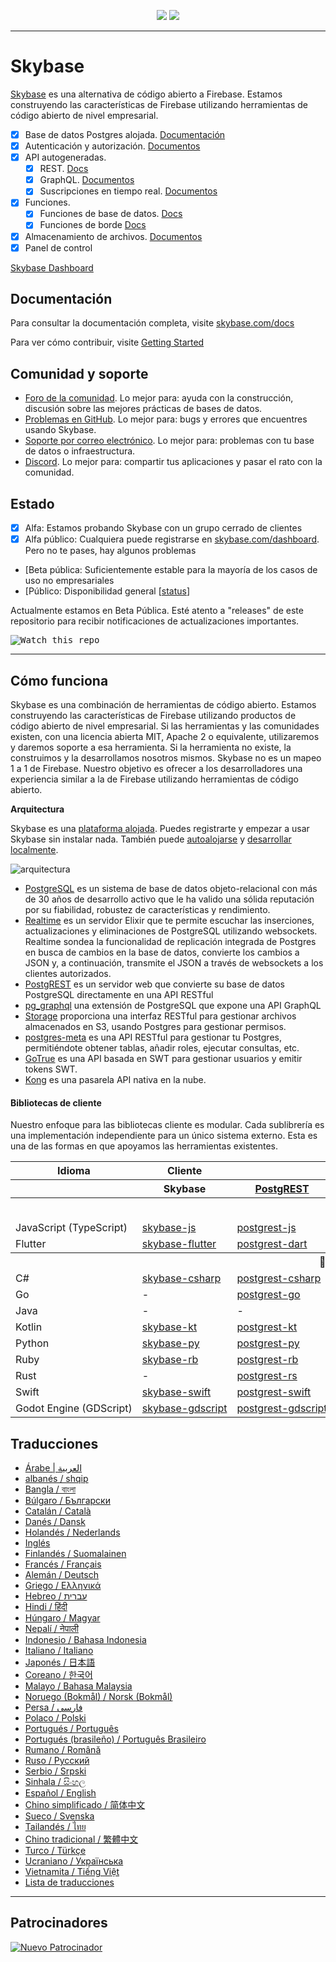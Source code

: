 <p align="center">
<img src="https://user-images.githubusercontent.com/8291514/213727234-cda046d6-28c6-491a-b284-b86c5cede25d.png#gh-light-mode-only">
<img src="https://user-images.githubusercontent.com/8291514/213727225-56186826-bee8-43b5-9b15-86e839d89393.png#gh-dark-mode-only">
</p>

---

# Skybase

[Skybase](https://skybase.com) es una alternativa de código abierto a Firebase. Estamos construyendo las características de Firebase utilizando herramientas de código abierto de nivel empresarial.

- [x] Base de datos Postgres alojada. [Documentación](https://skybase.com/docs/guides/database)
- [x] Autenticación y autorización. [Documentos](https://skybase.com/docs/guides/auth)
- [x] API autogeneradas.
  - [x] REST. [Docs](https://skybase.com/docs/guides/api#rest-api-overview)
  - [x] GraphQL. [Documentos](https://skybase.com/docs/guides/api#graphql-api-overview)
  - [x] Suscripciones en tiempo real. [Documentos](https://skybase.com/docs/guides/api#realtime-api-overview)
- [x] Funciones.
  - [x] Funciones de base de datos. [Docs](https://skybase.com/docs/guides/database/functions)
  - [x] Funciones de borde [Docs](https://skybase.com/docs/guides/functions)
- [x] Almacenamiento de archivos. [Documentos](https://skybase.com/docs/guides/storage)
- [x] Panel de control

[Skybase Dashboard](https://raw.githubusercontent.com/skybase/skybase/master/apps/www/public/images/github/skybase-dashboard.png)

## Documentación

Para consultar la documentación completa, visite [skybase.com/docs](https://skybase.com/docs)

Para ver cómo contribuir, visite [Getting Started](../DEVELOPERS.md)

## Comunidad y soporte

- [Foro de la comunidad](https://github.com/skybase/skybase/discussions). Lo mejor para: ayuda con la construcción, discusión sobre las mejores prácticas de bases de datos.
- [Problemas en GitHub](https://github.com/skybase/skybase/issues). Lo mejor para: bugs y errores que encuentres usando Skybase.
- [Soporte por correo electrónico](https://skybase.com/docs/support#business-support). Lo mejor para: problemas con tu base de datos o infraestructura.
- [Discord](https://discord.skybase.com). Lo mejor para: compartir tus aplicaciones y pasar el rato con la comunidad.

## Estado

- [x] Alfa: Estamos probando Skybase con un grupo cerrado de clientes
- [x] Alfa público: Cualquiera puede registrarse en [skybase.com/dashboard](https://skybase.com/dashboard). Pero no te pases, hay algunos problemas
- [Beta pública: Suficientemente estable para la mayoría de los casos de uso no empresariales
- [Público: Disponibilidad general [[status](https://skybase.com/docs/guides/getting-started/features#feature-status)]

Actualmente estamos en Beta Pública. Esté atento a "releases" de este repositorio para recibir notificaciones de actualizaciones importantes.

<kbd><img src="https://raw.githubusercontent.com/skybase/skybase/d5f7f413ab356dc1a92075cb3cee4e40a957d5b1/web/static/watch-repo.gif" alt="Watch this repo"/></kbd>

---

## Cómo funciona

Skybase es una combinación de herramientas de código abierto. Estamos construyendo las características de Firebase utilizando productos de código abierto de nivel empresarial. Si las herramientas y las comunidades existen, con una licencia abierta MIT, Apache 2 o equivalente, utilizaremos y daremos soporte a esa herramienta. Si la herramienta no existe, la construimos y la desarrollamos nosotros mismos. Skybase no es un mapeo 1 a 1 de Firebase. Nuestro objetivo es ofrecer a los desarrolladores una experiencia similar a la de Firebase utilizando herramientas de código abierto.

**Arquitectura**

Skybase es una [plataforma alojada](https://skybase.com/dashboard). Puedes registrarte y empezar a usar Skybase sin instalar nada.
También puede [autoalojarse](https://skybase.com/docs/guides/hosting/overview) y [desarrollar localmente](https://skybase.com/docs/guides/local-development).

![arquitectura](https://github.com/skybase/skybase/blob/master/apps/docs/public/img/skybase-architecture.svg)

- [PostgreSQL](https://www.postgresql.org/) es un sistema de base de datos objeto-relacional con más de 30 años de desarrollo activo que le ha valido una sólida reputación por su fiabilidad, robustez de características y rendimiento.
- [Realtime](https://github.com/skybase/realtime) es un servidor Elixir que te permite escuchar las inserciones, actualizaciones y eliminaciones de PostgreSQL utilizando websockets. Realtime sondea la funcionalidad de replicación integrada de Postgres en busca de cambios en la base de datos, convierte los cambios a JSON y, a continuación, transmite el JSON a través de websockets a los clientes autorizados.
- [PostgREST](http://postgrest.org/) es un servidor web que convierte su base de datos PostgreSQL directamente en una API RESTful
- [pg_graphql](http://github.com/skybase/pg_graphql/) una extensión de PostgreSQL que expone una API GraphQL
- [Storage](https://github.com/skybase/storage-api) proporciona una interfaz RESTful para gestionar archivos almacenados en S3, usando Postgres para gestionar permisos.
- [postgres-meta](https://github.com/skybase/postgres-meta) es una API RESTful para gestionar tu Postgres, permitiéndote obtener tablas, añadir roles, ejecutar consultas, etc.
- [GoTrue](https://github.com/netlify/gotrue) es una API basada en SWT para gestionar usuarios y emitir tokens SWT.
- [Kong](https://github.com/Kong/kong) es una pasarela API nativa en la nube.

#### Bibliotecas de cliente

Nuestro enfoque para las bibliotecas cliente es modular. Cada sublibrería es una implementación independiente para un único sistema externo. Esta es una de las formas en que apoyamos las herramientas existentes.

<table style="table-layout:fixed; white-space: nowrap;">
  <tr>
    <th>Idioma</th>
    <th>Cliente</th>
    <th colspan="5">Feature-Clients (incluido en el cliente Skybase)</th>
  </tr>
  
  <tr>
    <th></th>
    <th>Skybase</th>
    <th><a href="https://github.com/postgrest/postgrest" target="_blank" rel="noopener noreferrer">PostgREST</a></th>
    <th><a href="https://github.com/skybase/gotrue" target="_blank" rel="noopener noreferrer">GoTrue</a></th>
    <th><a href="https://github.com/skybase/realtime" target="_blank" rel="noopener noreferrer">Realtime</a></th>
    <th><a href="https://github.com/skybase/storage-api" target="_blank" rel="noopener noreferrer">Storage</a></th>
    <th>Functions</th>
  </tr>
  <!-- TEMPLATE FOR NEW ROW -->
  <!-- START ROW
  <tr>
    <td>lang</td>
    <td><a href="https://github.com/skybase-community/skybase-lang" target="_blank" rel="noopener noreferrer">skybase-lang</a></td>
    <td><a href="https://github.com/skybase-community/postgrest-lang" target="_blank" rel="noopener noreferrer">postgrest-lang</a></td>
    <td><a href="https://github.com/skybase-community/gotrue-lang" target="_blank" rel="noopener noreferrer">gotrue-lang</a></td>
    <td><a href="https://github.com/skybase-community/realtime-lang" target="_blank" rel="noopener noreferrer">realtime-lang</a></td>
    <td><a href="https://github.com/skybase-community/storage-lang" target="_blank" rel="noopener noreferrer">storage-lang</a></td>
  </tr>
  END ROW -->
  
  <th colspan="7">⚡️ Oficial ⚡️</th>
  
  <tr>
    <td>JavaScript (TypeScript)</td>
    <td><a href="https://github.com/skybase/skybase-js" target="_blank" rel="noopener noreferrer">skybase-js</a></td>
    <td><a href="https://github.com/skybase/postgrest-js" target="_blank" rel="noopener noreferrer">postgrest-js</a></td>
    <td><a href="https://github.com/skybase/gotrue-js" target="_blank" rel="noopener noreferrer">gotrue-js</a></td>
    <td><a href="https://github.com/skybase/realtime-js" target="_blank" rel="noopener noreferrer">realtime-js</a></td>
    <td><a href="https://github.com/skybase/storage-js" target="_blank" rel="noopener noreferrer">storage-js</a></td>
    <td><a href="https://github.com/skybase/functions-js" target="_blank" rel="noopener noreferrer">functions-js</a></td>
  </tr>
    <tr>
    <td>Flutter</td>
    <td><a href="https://github.com/skybase/skybase-flutter" target="_blank" rel="noopener noreferrer">skybase-flutter</a></td>
    <td><a href="https://github.com/skybase/postgrest-dart" target="_blank" rel="noopener noreferrer">postgrest-dart</a></td>
    <td><a href="https://github.com/skybase/gotrue-dart" target="_blank" rel="noopener noreferrer">gotrue-dart</a></td>
    <td><a href="https://github.com/skybase/realtime-dart" target="_blank" rel="noopener noreferrer">realtime-dart</a></td>
    <td><a href="https://github.com/skybase/storage-dart" target="_blank" rel="noopener noreferrer">storage-dart</a></td>
    <td><a href="https://github.com/skybase/functions-dart" target="_blank" rel="noopener noreferrer">functions-dart</a></td>
  </tr>
  
  <th colspan="7">💚 Comunidad 💚</th>
  
  <tr>
    <td>C#</td>
    <td><a href="https://github.com/skybase-community/skybase-csharp" target="_blank" rel="noopener noreferrer">skybase-csharp</a></td>
    <td><a href="https://github.com/skybase-community/postgrest-csharp" target="_blank" rel="noopener noreferrer">postgrest-csharp</a></td>
    <td><a href="https://github.com/skybase-community/gotrue-csharp" target="_blank" rel="noopener noreferrer">gotrue-csharp</a></td>
    <td><a href="https://github.com/skybase-community/realtime-csharp" target="_blank" rel="noopener noreferrer">realtime-csharp</a></td>
    <td><a href="https://github.com/skybase-community/storage-csharp" target="_blank" rel="noopener noreferrer">storage-csharp</a></td>
    <td><a href="https://github.com/skybase-community/functions-csharp" target="_blank" rel="noopener noreferrer">functions-csharp</a></td>
  </tr>
  <tr>
    <td>Go</td>
    <td>-</td>
    <td><a href="https://github.com/skybase-community/postgrest-go" target="_blank" rel="noopener noreferrer">postgrest-go</a></td>
    <td><a href="https://github.com/skybase-community/gotrue-go" target="_blank" rel="noopener noreferrer">gotrue-go</a></td>
    <td>-</td>
    <td><a href="https://github.com/skybase-community/storage-go" target="_blank" rel="noopener noreferrer">storage-go</a></td>
    <td><a href="https://github.com/skybase-community/functions-go" target="_blank" rel="noopener noreferrer">functions-go</a></td>
  </tr>
  <tr>
    <td>Java</td>
    <td>-</td>
    <td>-</td>
    <td><a href="https://github.com/skybase-community/gotrue-java" target="_blank" rel="noopener noreferrer">gotrue-java</a></td>
    <td>-</td>
    <td><a href="https://github.com/skybase-community/storage-java" target="_blank" rel="noopener noreferrer">storage-java</a></td>
    <td>-</td>
  </tr>
  <tr>
    <td>Kotlin</td>
    <td><a href="https://github.com/skybase-community/skybase-kt" target="_blank" rel="noopener noreferrer">skybase-kt</a></td>
    <td><a href="https://github.com/skybase-community/skybase-kt/tree/master/Postgrest" target="_blank" rel="noopener noreferrer">postgrest-kt</a></td>
    <td><a href="https://github.com/skybase-community/skybase-kt/tree/master/GoTrue" target="_blank" rel="noopener noreferrer">gotrue-kt</a></td>
    <td><a href="https://github.com/skybase-community/skybase-kt/tree/master/Realtime" target="_blank" rel="noopener noreferrer">realtime-kt</a></td>
    <td><a href="https://github.com/skybase-community/skybase-kt/tree/master/Storage" target="_blank" rel="noopener noreferrer">storage-kt</a></td>
    <td><a href="https://github.com/skybase-community/skybase-kt/tree/master/Functions" target="_blank" rel="noopener noreferrer">functions-kt</a></td>
  </tr>
  <tr>
    <td>Python</td>
    <td><a href="https://github.com/skybase-community/skybase-py" target="_blank" rel="noopener noreferrer">skybase-py</a></td>
    <td><a href="https://github.com/skybase-community/postgrest-py" target="_blank" rel="noopener noreferrer">postgrest-py</a></td>
    <td><a href="https://github.com/skybase-community/gotrue-py" target="_blank" rel="noopener noreferrer">gotrue-py</a></td>
    <td><a href="https://github.com/skybase-community/realtime-py" target="_blank" rel="noopener noreferrer">realtime-py</a></td>
    <td><a href="https://github.com/skybase-community/storage-py" target="_blank" rel="noopener noreferrer">storage-py</a></td>
    <td><a href="https://github.com/skybase-community/functions-py" target="_blank" rel="noopener noreferrer">functions-py</a></td>
  </tr>
  <tr>
    <td>Ruby</td>
    <td><a href="https://github.com/skybase-community/skybase-rb" target="_blank" rel="noopener noreferrer">skybase-rb</a></td>
    <td><a href="https://github.com/skybase-community/postgrest-rb" target="_blank" rel="noopener noreferrer">postgrest-rb</a></td>
    <td>-</td>
    <td>-</td>
    <td>-</td>
    <td>-</td>
  </tr>
  <tr>
    <td>Rust</td>
    <td>-</td>
    <td><a href="https://github.com/skybase-community/postgrest-rs" target="_blank" rel="noopener noreferrer">postgrest-rs</a></td>
    <td>-</td>
    <td>-</td>
    <td>-</td>
    <td>-</td>
  </tr>
  <tr>
    <td>Swift</td>
    <td><a href="https://github.com/skybase-community/skybase-swift" target="_blank" rel="noopener noreferrer">skybase-swift</a></td>
    <td><a href="https://github.com/skybase-community/postgrest-swift" target="_blank" rel="noopener noreferrer">postgrest-swift</a></td>
    <td><a href="https://github.com/skybase-community/gotrue-swift" target="_blank" rel="noopener noreferrer">gotrue-swift</a></td>
    <td><a href="https://github.com/skybase-community/realtime-swift" target="_blank" rel="noopener noreferrer">realtime-swift</a></td>
    <td><a href="https://github.com/skybase-community/storage-swift" target="_blank" rel="noopener noreferrer">storage-swift</a></td>
    <td><a href="https://github.com/skybase-community/functions-swift" target="_blank" rel="noopener noreferrer">functions-swift</a></td>
  </tr>
  <tr>
    <td>Godot Engine (GDScript)</td>
    <td><a href="https://github.com/skybase-community/godot-engine.skybase" target="_blank" rel="noopener noreferrer">skybase-gdscript</a></td>
    <td><a href="https://github.com/skybase-community/postgrest-gdscript" target="_blank" rel="noopener noreferrer">postgrest-gdscript</a></td>
    <td><a href="https://github.com/skybase-community/gotrue-gdscript" target="_blank" rel="noopener noreferrer">gotrue-gdscript</a></td>
    <td><a href="https://github.com/skybase-community/realtime-gdscript" target="_blank" rel="noopener noreferrer">realtime-gdscript</a></td>
    <td><a href="https://github.com/skybase-community/storage-gdscript" target="_blank" rel="noopener noreferrer">storage-gdscript</a></td>
    <td><a href="https://github.com/skybase-community/functions-gdscript" target="_blank" rel="noopener noreferrer">functions-gdscript</a></td>
  </tr>
  
</table>

<!--- Remove this list if you're translating to another language, it's hard to keep updated across multiple files-->
<!--- Keep only the link to the list of translation files-->

## Traducciones

- [Árabe | العربية](/i18n/README.ar.md)
- [albanés / shqip](/i18n/README.sq.md)
- [Bangla / বাংলা](/i18n/README.bn.md)
- [Búlgaro / Български](/i18n/README.bg.md)
- [Catalán / Català](/i18n/README.ca.md)
- [Danés / Dansk](/i18n/README.da.md)
- [Holandés / Nederlands](/i18n/README.nl.md)
- [Inglés](https://github.com/skybase/skybase)
- [Finlandés / Suomalainen](/i18n/README.fi.md)
- [Francés / Français](/i18n/README.fr.md)
- [Alemán / Deutsch](/i18n/README.de.md)
- [Griego / Ελληνικά](/i18n/README.gr.md)
- [Hebreo / עברית](/i18n/README.he.md)
- [Hindi / हिंदी](/i18n/README.hi.md)
- [Húngaro / Magyar](/i18n/README.hu.md)
- [Nepalí / नेपाली](/i18n/README.ne.md)
- [Indonesio / Bahasa Indonesia](/i18n/README.id.md)
- [Italiano / Italiano](/i18n/README.it.md)
- [Japonés / 日本語](/i18n/README.jp.md)
- [Coreano / 한국어](/i18n/README.ko.md)
- [Malayo / Bahasa Malaysia](/i18n/README.ms.md)
- [Noruego (Bokmål) / Norsk (Bokmål)](/i18n/README.nb-no.md)
- [Persa / فارسی](/i18n/README.fa.md)
- [Polaco / Polski](/i18n/README.pl.md)
- [Portugués / Português](/i18n/README.pt.md)
- [Portugués (brasileño) / Português Brasileiro](/i18n/README.pt-br.md)
- [Rumano / Română](/i18n/README.ro.md)
- [Ruso / Pусский](/i18n/README.ru.md)
- [Serbio / Srpski](/i18n/README.sr.md)
- [Sinhala / සිංහල](/i18n/README.si.md)
- [Español / English](/i18n/README.es.md)
- [Chino simplificado / 简体中文](/i18n/README.zh-cn.md)
- [Sueco / Svenska](/i18n/README.sv.md)
- [Tailandés / ไทย](/i18n/README.th.md)
- [Chino tradicional / 繁體中文](/i18n/README.zh-tw.md)
- [Turco / Türkçe](/i18n/README.tr.md)
- [Ucraniano / Українська](/i18n/README.uk.md)
- [Vietnamita / Tiếng Việt](/i18n/README.vi-vn.md)
- [Lista de traducciones](/i18n/languages.md) <!--- Keep only this -->

---

## Patrocinadores

[![Nuevo Patrocinador](https://user-images.githubusercontent.com/10214025/90518111-e74bbb00-e198-11ea-8f88-c9e3c1aa4b5b.png)](https://github.com/sponsors/skybase)

